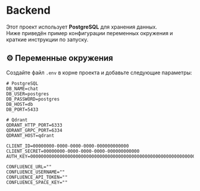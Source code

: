 # Backend

Этот проект использует **PostgreSQL** для хранения данных.  
Ниже приведён пример конфигурации переменных окружения и краткие инструкции по запуску.

## ⚙️ Переменные окружения

Создайте файл `.env` в корне проекта и добавьте следующие параметры:

```env
# PostgreSQL
DB_NAME=chat
DB_USER=postgres
DB_PASSWORD=postgres
DB_HOST=db
DB_PORT=5433

# Qdrant
QDRANT_HTTP_PORT=6333
QDRANT_GRPC_PORT=6334
QDRANT_HOST=qdrant

CLIENT_ID=00000000-0000-0000-0000-000000000000
CLIENT_SECRET=00000000-0000-0000-0000-000000000000
AUTH_KEY=0000000000000000000000000000000000000000000000000000000000000000000000000000000000000000000000000000

CONFLUENCE_URL=""
CONFLUENCE_USERNAME=""
CONFLUENCE_API_TOKEN=""
CONFLUENCE_SPACE_KEY=""
```
